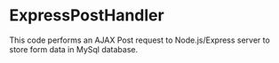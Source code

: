 # ExpressPostHandler
This code performs an AJAX Post request to Node.js/Express server to store form data in MySql database.
